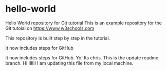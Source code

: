 # hello-world
Hello World repository for Git tutorial
This is an example repository for the Git tutoial on https://www.w3schools.com

This repository is built step by step in the tutorial.

It now includes steps for GitHub

It now includes steps for GitHub.
Yo! Its chris.
This is the update readme branch.
HIIIIIIII
I am updating this file from my local machine.
